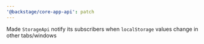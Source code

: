```yaml
---
'@backstage/core-app-api': patch
---
```


Made `StorageApi` notify its subscribers when `localStorage` values change in other tabs/windows
